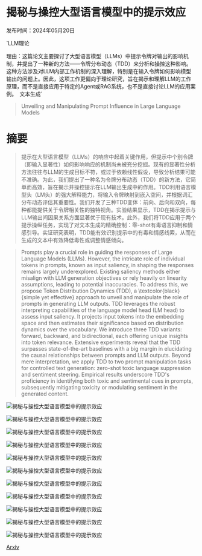 # 揭秘与操控大型语言模型中的提示效应

发布时间：2024年05月20日

`LLM理论

理由：这篇论文主要探讨了大型语言模型（LLMs）中提示令牌对输出的影响机制，并提出了一种新的方法——令牌分布动态（TDD）来分析和操控这种影响。这种方法涉及对LLM内部工作机制的深入理解，特别是在输入令牌如何影响模型输出的问题上。因此，这项工作更偏向于理论研究，旨在揭示和理解LLM的工作原理，而不是直接应用于特定的Agent或RAG系统，也不是直接讨论LLM的应用案例。` `文本生成`

> Unveiling and Manipulating Prompt Influence in Large Language Models

# 摘要

> 提示在大型语言模型（LLMs）的响应中起着关键作用，但提示中个别令牌（即输入显著性）如何影响响应的机制尚未被充分挖掘。现有的显著性分析方法往往与LLM的生成目标不符，或过于依赖线性假设，导致分析结果可能不准确。为此，我们提出了一种名为令牌分布动态（TDD）的新方法，它简单而高效，旨在揭示并操控提示在LLM输出生成中的作用。TDD利用语言模型头（LM头）的强大解释能力，将输入令牌映射到嵌入空间，并根据词汇分布动态评估其重要性。我们开发了三种TDD变体：前向、后向和双向，每种都能提供关于令牌相关性的独特视角。实验结果显示，TDD在揭示提示与LLM输出间因果关系方面显著优于现有技术。此外，我们将TDD应用于两个提示操纵任务，实现了对文本生成的精确控制：零-shot有毒语言抑制和情感引导。实证研究表明，TDD能有效识别提示中的有毒和情感线索，从而在生成的文本中有效降低毒性或调整情感倾向。

> Prompts play a crucial role in guiding the responses of Large Language Models (LLMs). However, the intricate role of individual tokens in prompts, known as input saliency, in shaping the responses remains largely underexplored. Existing saliency methods either misalign with LLM generation objectives or rely heavily on linearity assumptions, leading to potential inaccuracies. To address this, we propose Token Distribution Dynamics (TDD), a \textcolor{black}{simple yet effective} approach to unveil and manipulate the role of prompts in generating LLM outputs. TDD leverages the robust interpreting capabilities of the language model head (LM head) to assess input saliency. It projects input tokens into the embedding space and then estimates their significance based on distribution dynamics over the vocabulary. We introduce three TDD variants: forward, backward, and bidirectional, each offering unique insights into token relevance. Extensive experiments reveal that the TDD surpasses state-of-the-art baselines with a big margin in elucidating the causal relationships between prompts and LLM outputs. Beyond mere interpretation, we apply TDD to two prompt manipulation tasks for controlled text generation: zero-shot toxic language suppression and sentiment steering. Empirical results underscore TDD's proficiency in identifying both toxic and sentimental cues in prompts, subsequently mitigating toxicity or modulating sentiment in the generated content.

![揭秘与操控大型语言模型中的提示效应](../../../paper_images/2405.11891/x1.png)

![揭秘与操控大型语言模型中的提示效应](../../../paper_images/2405.11891/x2.png)

![揭秘与操控大型语言模型中的提示效应](../../../paper_images/2405.11891/x3.png)

![揭秘与操控大型语言模型中的提示效应](../../../paper_images/2405.11891/x4.png)

![揭秘与操控大型语言模型中的提示效应](../../../paper_images/2405.11891/x5.png)

![揭秘与操控大型语言模型中的提示效应](../../../paper_images/2405.11891/x6.png)

![揭秘与操控大型语言模型中的提示效应](../../../paper_images/2405.11891/x7.png)

![揭秘与操控大型语言模型中的提示效应](../../../paper_images/2405.11891/x8.png)

![揭秘与操控大型语言模型中的提示效应](../../../paper_images/2405.11891/x9.png)

![揭秘与操控大型语言模型中的提示效应](../../../paper_images/2405.11891/x10.png)

![揭秘与操控大型语言模型中的提示效应](../../../paper_images/2405.11891/x11.png)

[Arxiv](https://arxiv.org/abs/2405.11891)